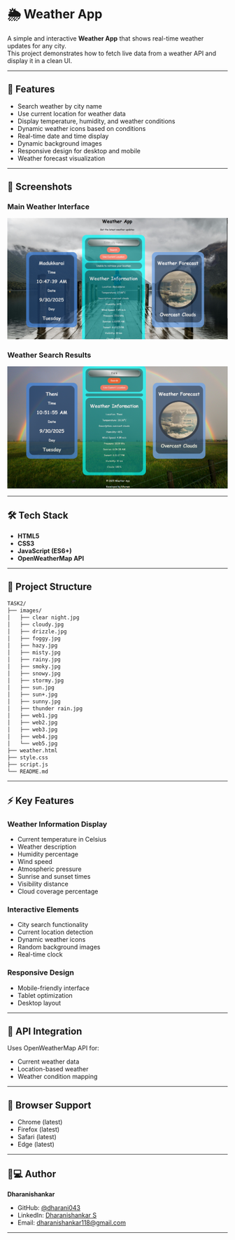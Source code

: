 # 🌦️ Weather App

A simple and interactive **Weather App** that shows real-time weather updates for any city.  
This project demonstrates how to fetch live data from a weather API and display it in a clean UI.

---

## 🚀 Features
- Search weather by city name
- Use current location for weather data
- Display temperature, humidity, and weather conditions
- Dynamic weather icons based on conditions
- Real-time date and time display
- Dynamic background images
- Responsive design for desktop and mobile
- Weather forecast visualization

---

## 📸 Screenshots

### Main Weather Interface
![Weather App](screenshots/weather1.png)

### Weather Search Results
![Weather Results](screenshots/weather2.png)

---

## 🛠️ Tech Stack
- **HTML5**
- **CSS3** 
- **JavaScript (ES6+)**
- **OpenWeatherMap API**

---

## 📁 Project Structure

```
TASK2/
├── images/
│   ├── clear night.jpg
│   ├── cloudy.jpg
│   ├── drizzle.jpg
│   ├── foggy.jpg
│   ├── hazy.jpg
│   ├── misty.jpg
│   ├── rainy.jpg
│   ├── smoky.jpg
│   ├── snowy.jpg
│   ├── stormy.jpg
│   ├── sun.jpg
│   ├── sun+.jpg
│   ├── sunny.jpg
│   ├── thunder rain.jpg
│   ├── web1.jpg
│   ├── web2.jpg
│   ├── web3.jpg
│   ├── web4.jpg
│   └── web5.jpg
├── weather.html
├── style.css
├── script.js
└── README.md
```

---

## ⚡ Key Features

### Weather Information Display
- Current temperature in Celsius
- Weather description
- Humidity percentage
- Wind speed
- Atmospheric pressure
- Sunrise and sunset times
- Visibility distance
- Cloud coverage percentage

### Interactive Elements
- City search functionality
- Current location detection
- Dynamic weather icons
- Random background images
- Real-time clock

### Responsive Design
- Mobile-friendly interface
- Tablet optimization
- Desktop layout

---

## 🔧 API Integration
Uses OpenWeatherMap API for:
- Current weather data
- Location-based weather
- Weather condition mapping

---

## 📱 Browser Support
- Chrome (latest)
- Firefox (latest)
- Safari (latest)
- Edge (latest)

---

## 👨💻 Author

**Dharanishankar**
- GitHub: [@dharani043](https://github.com/dharani043)
- LinkedIn: [Dharanishankar S](https://www.linkedin.com/in/dharanishankar-s-bb20ba290/)
- Email: dharanishankar118@gmail.com

---